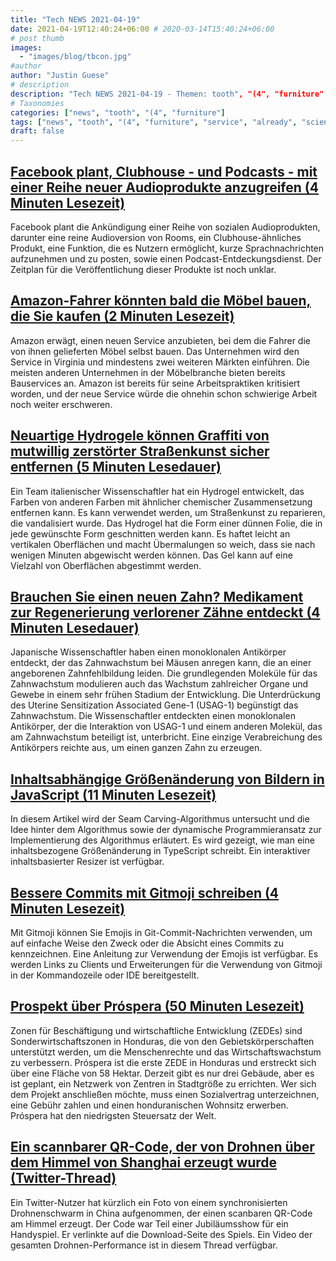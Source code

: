 ```yaml
---
title: "Tech NEWS 2021-04-19"
date: 2021-04-19T12:40:24+06:00 # 2020-03-14T15:40:24+06:00
# post thumb
images:
  - "images/blog/tbcon.jpg"
#author
author: "Justin Guese"
# description
description: "Tech NEWS 2021-04-19 - Themen: tooth", "(4", "furniture"
# Taxonomies
categories: ["news", "tooth", "(4", "furniture"]
tags: ["news", "tooth", "(4", "furniture", "service", "already", "scientists"]
draft: false
---
```


## [Facebook plant, Clubhouse - und Podcasts - mit einer Reihe neuer Audioprodukte anzugreifen (4 Minuten Lesezeit)](https://www.vox.com/recode/2021/4/18/22390742/facebook-podcasts-clubhouse-audio-launch-spotify-zuckerberg-apple)

 Facebook plant die Ankündigung einer Reihe von sozialen Audioprodukten, darunter eine reine Audioversion von Rooms, ein Clubhouse-ähnliches Produkt, eine Funktion, die es Nutzern ermöglicht, kurze Sprachnachrichten aufzunehmen und zu posten, sowie einen Podcast-Entdeckungsdienst. Der Zeitplan für die Veröffentlichung dieser Produkte ist noch unklar.

## [Amazon-Fahrer könnten bald die Möbel bauen, die Sie kaufen (2 Minuten Lesezeit)](https://www.theverge.com/2021/4/16/22387755/amazon-furniture-assembly-service-delivery-drivers)

 Amazon erwägt, einen neuen Service anzubieten, bei dem die Fahrer die von ihnen gelieferten Möbel selbst bauen. Das Unternehmen wird den Service in Virginia und mindestens zwei weiteren Märkten einführen. Die meisten anderen Unternehmen in der Möbelbranche bieten bereits Bauservices an. Amazon ist bereits für seine Arbeitspraktiken kritisiert worden, und der neue Service würde die ohnehin schon schwierige Arbeit noch weiter erschweren.

## [Neuartige Hydrogele können Graffiti von mutwillig zerstörter Straßenkunst sicher entfernen (5 Minuten Lesedauer)](https://arstechnica.com/science/2021/04/novel-hydrogels-can-safely-remove-graffiti-from-vandalized-street-art/)

 Ein Team italienischer Wissenschaftler hat ein Hydrogel entwickelt, das Farben von anderen Farben mit ähnlicher chemischer Zusammensetzung entfernen kann. Es kann verwendet werden, um Straßenkunst zu reparieren, die vandalisiert wurde. Das Hydrogel hat die Form einer dünnen Folie, die in jede gewünschte Form geschnitten werden kann. Es haftet leicht an vertikalen Oberflächen und macht Übermalungen so weich, dass sie nach wenigen Minuten abgewischt werden können. Das Gel kann auf eine Vielzahl von Oberflächen abgestimmt werden.

## [Brauchen Sie einen neuen Zahn? Medikament zur Regenerierung verlorener Zähne entdeckt (4 Minuten Lesedauer)](https://scitechdaily.com/need-a-new-tooth-drug-discovered-to-regenerate-lost-teeth/)

 Japanische Wissenschaftler haben einen monoklonalen Antikörper entdeckt, der das Zahnwachstum bei Mäusen anregen kann, die an einer angeborenen Zahnfehlbildung leiden. Die grundlegenden Moleküle für das Zahnwachstum modulieren auch das Wachstum zahlreicher Organe und Gewebe in einem sehr frühen Stadium der Entwicklung. Die Unterdrückung des Uterine Sensitization Associated Gene-1 (USAG-1) begünstigt das Zahnwachstum. Die Wissenschaftler entdeckten einen monoklonalen Antikörper, der die Interaktion von USAG-1 und einem anderen Molekül, das am Zahnwachstum beteiligt ist, unterbricht. Eine einzige Verabreichung des Antikörpers reichte aus, um einen ganzen Zahn zu erzeugen.

## [Inhaltsabhängige Größenänderung von Bildern in JavaScript (11 Minuten Lesezeit)](https://trekhleb.dev/blog/2021/content-aware-image-resizing-in-javascript/)

 In diesem Artikel wird der Seam Carving-Algorithmus untersucht und die Idee hinter dem Algorithmus sowie der dynamische Programmieransatz zur Implementierung des Algorithmus erläutert. Es wird gezeigt, wie man eine inhaltsbezogene Größenänderung in TypeScript schreibt. Ein interaktiver inhaltsbasierter Resizer ist verfügbar.

## [Bessere Commits mit Gitmoji schreiben (4 Minuten Lesezeit)](https://dev.to/javidjms/git-write-better-commits-with-gitmoji-3193)

 Mit Gitmoji können Sie Emojis in Git-Commit-Nachrichten verwenden, um auf einfache Weise den Zweck oder die Absicht eines Commits zu kennzeichnen. Eine Anleitung zur Verwendung der Emojis ist verfügbar. Es werden Links zu Clients und Erweiterungen für die Verwendung von Gitmoji in der Kommandozeile oder IDE bereitgestellt.

## [Prospekt über Próspera (50 Minuten Lesezeit)](https://astralcodexten.substack.com/p/prospectus-on-prospera)

 Zonen für Beschäftigung und wirtschaftliche Entwicklung (ZEDEs) sind Sonderwirtschaftszonen in Honduras, die von den Gebietskörperschaften unterstützt werden, um die Menschenrechte und das Wirtschaftswachstum zu verbessern. Próspera ist die erste ZEDE in Honduras und erstreckt sich über eine Fläche von 58 Hektar. Derzeit gibt es nur drei Gebäude, aber es ist geplant, ein Netzwerk von Zentren in Stadtgröße zu errichten. Wer sich dem Projekt anschließen möchte, muss einen Sozialvertrag unterzeichnen, eine Gebühr zahlen und einen honduranischen Wohnsitz erwerben. Próspera hat den niedrigsten Steuersatz der Welt.

## [Ein scannbarer QR-Code, der von Drohnen über dem Himmel von Shanghai erzeugt wurde (Twitter-Thread)](https://twitter.com/pathfinder/status/1383491963068899336)

 Ein Twitter-Nutzer hat kürzlich ein Foto von einem synchronisierten Drohnenschwarm in China aufgenommen, der einen scanbaren QR-Code am Himmel erzeugt. Der Code war Teil einer Jubiläumsshow für ein Handyspiel. Er verlinkte auf die Download-Seite des Spiels. Ein Video der gesamten Drohnen-Performance ist in diesem Thread verfügbar.

